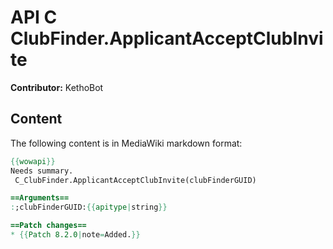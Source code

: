 # API C ClubFinder.ApplicantAcceptClubInvite

**Contributor:** KethoBot

## Content

The following content is in MediaWiki markdown format:

```mediawiki
{{wowapi}}
Needs summary.
 C_ClubFinder.ApplicantAcceptClubInvite(clubFinderGUID)

==Arguments==
:;clubFinderGUID:{{apitype|string}}

==Patch changes==
* {{Patch 8.2.0|note=Added.}}
```